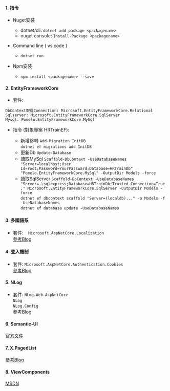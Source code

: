 #### 1. 指令
- Nuget安裝
    - dotnet/cli: ` dotnet add package <packagename> `
    - nuget console: `Install-Package <packagename>`

- Command line ( vs code )
    - ` dotnet run `

- Npm安裝
	- ` npm install <packagename> --save `

#### 2. EntityFrameworkCore

- 套件:

` DbContext取得Connection: Microsoft.EntityFrameworkCore.Relational ` <br />
` Sqlserver: Microsoft.EntityFrameworkCore.SqlServer ` <br/>
` Mysql: Pomelo.EntityFrameworkCore.MySql `
- 指令 (對象專案 HRTrainEF):

	- 新增移轉
	` Add-Migration InitDB ` <br/>
	` dotnet ef migrations add InitDB `
	- 更新Db
	` Update-Database ` 
	- 讀取MySql
	` Scaffold-DbContext -UseDatabaseNames "Server=localhost;User Id=root;Password=YourPassward;Database=HRTrainDb" "Pomelo.EntityFrameworkCore.MySql" -OutputDir Models -force ` <br/>
	- 讀取SqlServer
	` Scaffold-DbContext -UseDatabaseNames "Server=.\sqlexpress;Database=HRTrainDb;Trusted_Connection=True;" Microsoft.EntityFrameworkCore.SqlServer -OutputDir Models -force ` <br/>
	` dotnet ef dbcontext scaffold "Server=(localdb)..." -o Models -f -UseDatabaseNames ` <br/>
	` dotnet ef database update -UseDatabaseNames `
#### 3. 多國語系
- 套件:
`　Microsoft.AspNetCore.Localization ` <br/>
[參考Blog]( https://ithelp.ithome.com.tw/articles/10196463 )

#### 4. 登入機制
- 套件:
` Microsoft.AspNetCore.Authentication.Cookies ` <br/>
[參考Blog](http://future-shock.net/blog/post/creating-a-simple-login-in-asp.net-core-2-using-authentication-and-authorization-not-identity)

#### 5. NLog
- 套件:
` NLog.Web.AspNetCore ` <br/>
` NLog ` <br/>
` NLog.Config ` <br/>
[參考Blog](https://github.com/NLog/NLog.Web/wiki/Getting-started-with-ASP.NET-Core-2)

#### 6. Semantic-UI
[官方文件](https://semantic-ui.com/introduction/getting-started.html)


#### 7. X.PagedList
[參考Blog](https://github.com/dncuug/X.PagedList)

#### 8. ViewComponents
[MSDN](https://docs.microsoft.com/zh-tw/aspnet/core/mvc/views/view-components?view=aspnetcore-2.1)
